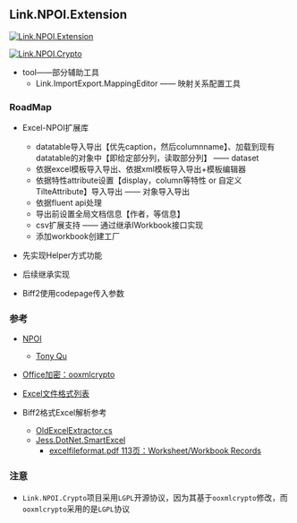 ## Link.NPOI.Extension

[![Link.NPOI.Extension](https://img.shields.io/nuget/dt/Link.NPOI.Extension)](https://www.nuget.org/packages/Link.NPOI.Extension) 

[![Link.NPOI.Crypto](https://img.shields.io/nuget/dt/Link.NPOI.Crypto)](https://www.nuget.org/packages/Link.NPOI.Crypto) 


* tool——部分辅助工具
    * Link.ImportExport.MappingEditor —— 映射关系配置工具

### RoadMap

* Excel-NPOI扩展库
    * datatable导入导出【优先caption，然后columnname】、加载到现有datatable的对象中【即给定部分列，读取部分列】 —— dataset
    * 依据excel模板导入导出、依据xml模板导入导出+模板编辑器
    * 依据特性attribute设置【display，column等特性 or 自定义TilteAttribute】导入导出 —— 对象导入导出
    * 依据fluent api处理
    * 导出前设置全局文档信息【作者，等信息】
    * csv扩展支持 —— 通过继承IWorkbook接口实现
    * 添加workbook创建工厂

* 先实现Helper方式功能
* 后续继承实现
* Biff2使用codepage传入参数


### 参考

* [NPOI](https://github.com/nissl-lab/npoi)
    * [Tony Qu](https://github.com/tonyqus)    
* [Office加密：ooxmlcrypto](https://code.google.com/archive/p/ooxmlcrypto/)

* [Excel文件格式列表](https://docs.microsoft.com/zh-cn/dotnet/api/microsoft.office.interop.excel.xlfileformat)
* Biff2格式Excel解析参考
    * [OldExcelExtractor.cs](https://github.com/nissl-lab/npoi/blob/master/main/HSSF/Extractor/OldExcelExtractor.cs)
    * [Jess.DotNet.SmartExcel](https://github.com/ShiJess/Jess.DotNet.SmartExcel)
        * [excelfileformat.pdf 113页：Worksheet/Workbook Records](https://github.com/ShiJess/Jess.DotNet.SmartExcel/blob/main/docs/excelfileformat.pdf)


### 注意

* `Link.NPOI.Crypto`项目采用`LGPL`开源协议，因为其基于`ooxmlcrypto`修改，而`ooxmlcrypto`采用的是`LGPL`协议
